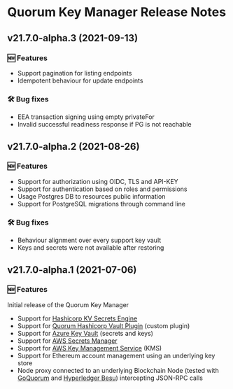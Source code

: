 # Quorum Key Manager Release Notes

## v21.7.0-alpha.3 (2021-09-13)
### 🆕 Features
* Support pagination for listing endpoints
* Idempotent behaviour for update endpoints 

### 🛠 Bug fixes
* EEA transaction signing using empty privateFor
* Invalid successful readiness response if PG is not reachable 

## v21.7.0-alpha.2 (2021-08-26)
### 🆕 Features
* Support for authorization using OIDC, TLS and API-KEY
* Support for authentication based on roles and permissions
* Usage Postgres DB to resources public information
* Support for PostgreSQL migrations through command line

### 🛠 Bug fixes
* Behaviour alignment over every support key vault
* Keys and secrets were not available after restoring

## v21.7.0-alpha.1 (2021-07-06)
### 🆕 Features
Initial release of the Quorum Key Manager

* Support for [Hashicorp KV Secrets Engine](https://www.vaultproject.io/docs/secrets/kv/kv-v2)
* Support for [Quorum Hashicorp Vault Plugin](https://github.com/ConsenSys/quorum-hashicorp-vault-plugin) (custom plugin)
* Support for [Azure Key Vault](https://azure.microsoft.com/en-us/services/key-vault/) (secrets and keys)
* Support for [AWS Secrets Manager](https://aws.amazon.com/secrets-manager/)
* Support for [AWS Key Management Service](https://aws.amazon.com/kms/) (KMS)
* Support for Ethereum account management using an underlying key store 
* Node proxy connected to an underlying Blockchain Node (tested with [GoQuorum](https://docs.goquorum.consensys.net/en/stable/) and [Hyperledger Besu](https://www.hyperledger.org/use/besu)) intercepting JSON-RPC calls
